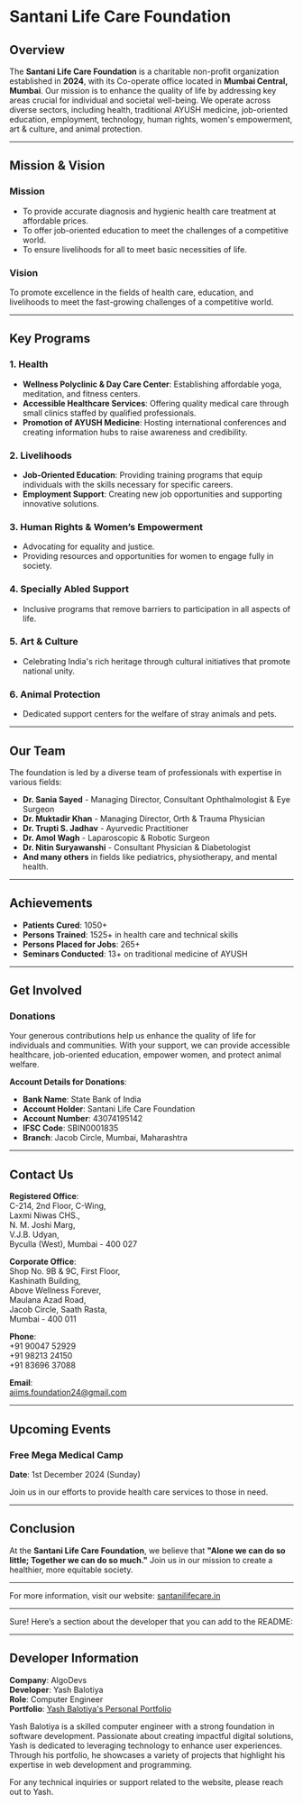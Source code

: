# Santani Life Care Foundation

## Overview

The **Santani Life Care Foundation** is a charitable non-profit organization established in **2024**, with its Co-operate office located in **Mumbai Central, Mumbai**. Our mission is to enhance the quality of life by addressing key areas crucial for individual and societal well-being. We operate across diverse sectors, including health, traditional AYUSH medicine, job-oriented education, employment, technology, human rights, women's empowerment, art & culture, and animal protection.

---

## Mission & Vision

### Mission
- To provide accurate diagnosis and hygienic health care treatment at affordable prices.
- To offer job-oriented education to meet the challenges of a competitive world.
- To ensure livelihoods for all to meet basic necessities of life.

### Vision
To promote excellence in the fields of health care, education, and livelihoods to meet the fast-growing challenges of a competitive world.

---

## Key Programs

### 1. Health
- **Wellness Polyclinic & Day Care Center**: Establishing affordable yoga, meditation, and fitness centers.
- **Accessible Healthcare Services**: Offering quality medical care through small clinics staffed by qualified professionals.
- **Promotion of AYUSH Medicine**: Hosting international conferences and creating information hubs to raise awareness and credibility.

### 2. Livelihoods
- **Job-Oriented Education**: Providing training programs that equip individuals with the skills necessary for specific careers.
- **Employment Support**: Creating new job opportunities and supporting innovative solutions.

### 3. Human Rights & Women’s Empowerment
- Advocating for equality and justice.
- Providing resources and opportunities for women to engage fully in society.

### 4. Specially Abled Support
- Inclusive programs that remove barriers to participation in all aspects of life.

### 5. Art & Culture
- Celebrating India's rich heritage through cultural initiatives that promote national unity.

### 6. Animal Protection
- Dedicated support centers for the welfare of stray animals and pets.

---

## Our Team

The foundation is led by a diverse team of professionals with expertise in various fields:

- **Dr. Sania Sayed** - Managing Director, Consultant Ophthalmologist & Eye Surgeon
- **Dr. Muktadir Khan** - Managing Director, Orth & Trauma Physician
- **Dr. Trupti S. Jadhav** - Ayurvedic Practitioner
- **Dr. Amol Wagh** - Laparoscopic & Robotic Surgeon
- **Dr. Nitin Suryawanshi** - Consultant Physician & Diabetologist
- **And many others** in fields like pediatrics, physiotherapy, and mental health.

---

## Achievements

- **Patients Cured**: 1050+
- **Persons Trained**: 1525+ in health care and technical skills
- **Persons Placed for Jobs**: 265+
- **Seminars Conducted**: 13+ on traditional medicine of AYUSH

---

## Get Involved

### Donations
Your generous contributions help us enhance the quality of life for individuals and communities. With your support, we can provide accessible healthcare, job-oriented education, empower women, and protect animal welfare. 

**Account Details for Donations**:
- **Bank Name**: State Bank of India
- **Account Holder**: Santani Life Care Foundation
- **Account Number**: 43074195142
- **IFSC Code**: SBIN0001835
- **Branch**: Jacob Circle, Mumbai, Maharashtra

---

## Contact Us

**Registered Office**:  
C-214, 2nd Floor, C-Wing,  
Laxmi Niwas CHS.,  
N. M. Joshi Marg,  
V.J.B. Udyan,  
Byculla (West), Mumbai - 400 027  

**Corporate Office**:  
Shop No. 9B & 9C, First Floor,  
Kashinath Building,  
Above Wellness Forever,  
Maulana Azad Road,  
Jacob Circle, Saath Rasta,  
Mumbai - 400 011  

**Phone**:  
+91 90047 52929  
+91 98213 24150  
+91 83696 37088  

**Email**:  
aiims.foundation24@gmail.com  

---

## Upcoming Events

### Free Mega Medical Camp
**Date**: 1st December 2024 (Sunday)

Join us in our efforts to provide health care services to those in need.

---

## Conclusion

At the **Santani Life Care Foundation**, we believe that **"Alone we can do so little; Together we can do so much."** Join us in our mission to create a healthier, more equitable society.

---

For more information, visit our website: [santanilifecare.in](http://santanilifecare.in)

---

Sure! Here’s a section about the developer that you can add to the README:

---

## Developer Information

**Company**: AlgoDevs  
**Developer**: Yash Balotiya  
**Role**: Computer Engineer  
**Portfolio**: [Yash Balotiya's Personal Portfolio](https://balotiyash.github.io/Personal-Portfolio/)

Yash Balotiya is a skilled computer engineer with a strong foundation in software development. Passionate about creating impactful digital solutions, Yash is dedicated to leveraging technology to enhance user experiences. Through his portfolio, he showcases a variety of projects that highlight his expertise in web development and programming.

For any technical inquiries or support related to the website, please reach out to Yash.